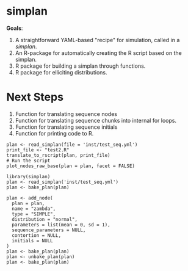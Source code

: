 # simplan

**Goals**: 

1. A straightforward YAML-based "recipe" for simulation, called in a *simplan*.
2. An R-package for automatically creating the R script based on the simplan. 
3. R package for building a simplan through functions.
4. R package for elliciting distributions.

# Next Steps

1. Function for translating sequence nodes
2. Function for translating sequence chunks into internal for loops.
3. Function for translating sequence initials
4. Function for printing code to R.

```{r}
plan <- read_simplan(file = 'inst/test_seq.yml')
print_file <- "test2.R"
translate_to_rscript(plan, print_file)
# Run the script
plot_nodes_raw_base(plan = plan, facet = FALSE)
```

```{r}
library(simplan)
plan <- read_simplan('inst/test_seq.yml')
plan <- bake_plan(plan)

plan <- add_node(
  plan = plan,
  name = "zambda",
  type = "SIMPLE",
  distribution = "normal",
  parameters = list(mean = 0, sd = 1),
  sequence_parameters = NULL,
  contortion = NULL,
  initials = NULL
)
plan <- bake_plan(plan)
plan <- unbake_plan(plan)
plan <- bake_plan(plan)
```

